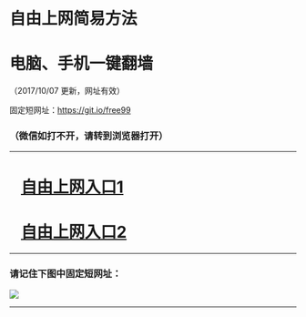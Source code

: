 ﻿# 自由上网简易方法

# 电脑、手机一键翻墙

（2017/10/07 更新，网址有效）

固定短网址：https://git.io/free99

### （微信如打不开，请转到浏览器打开）


***





# &nbsp;&nbsp; <a href="http://ft298061176.fwq-tz-1001.info/fwqtz01.html?t=10070018969 " target="_blank">自由上网入口1</a>
# &nbsp;&nbsp; <a href="http://ft99601077.fwq-tz-1002.info/fwqtz02.html?t=100700114648 " target="_blank">自由上网入口2</a>
***

### 请记住下图中固定短网址：

<img src="https://s3-us-west-2.amazonaws.com/fwq-1001/yjfq-20170905okok.png" /> 


***


